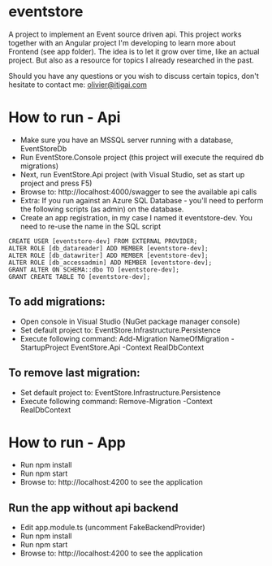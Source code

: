 # eventstore
A project to implement an Event source driven api. This project works together with an Angular project I'm developing to learn more about Frontend (see app folder).
The idea is to let it grow over time, like an actual project. But also as a resource for topics I already researched in the past.

Should you have any questions or you wish to discuss certain topics, don't hesitate to contact me: olivier@itigai.com

# How to run - Api
+ Make sure you have an MSSQL server running with a database, EventStoreDb
+ Run EventStore.Console project (this project will execute the required db migrations)
+ Next, run EventStore.Api project (with Visual Studio, set as start up project and press F5)
+ Browse to: http://localhost:4000/swagger to see the available api calls
+ Extra: If you run against an Azure SQL Database - you'll need to perform the following scripts (as admin) on the database. 
 + Create an app registration, in my case I named it eventstore-dev. You need to re-use the name in the SQL script
```
CREATE USER [eventstore-dev] FROM EXTERNAL PROVIDER;
ALTER ROLE [db_datareader] ADD MEMBER [eventstore-dev];
ALTER ROLE [db_datawriter] ADD MEMBER [eventstore-dev];
ALTER ROLE [db_accessadmin] ADD MEMBER [eventstore-dev];
GRANT ALTER ON SCHEMA::dbo TO [eventstore-dev];
GRANT CREATE TABLE TO [eventstore-dev];
```

## To add migrations:
+ Open console in Visual Studio (NuGet package manager console)
+ Set default project to: EventStore.Infrastructure.Persistence
+ Execute following command: Add-Migration NameOfMigration -StartupProject EventStore.Api -Context RealDbContext

## To remove last migration:
+ Set default project to: EventStore.Infrastructure.Persistence
+ Execute following command: Remove-Migration -Context RealDbContext

# How to run - App
+ Run npm install
+ Run npm start
+ Browse to: http://localhost:4200 to see the application

## Run the app without api backend
+ Edit app.module.ts (uncomment FakeBackendProvider)
+ Run npm install
+ Run npm start
+ Browse to: http://localhost:4200 to see the application
